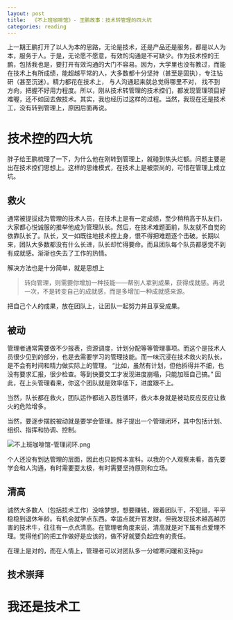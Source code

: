 ```yaml
---
layout: post
title:  《不上班咖啡馆》- 王鹏故事：技术转管理的四大坑
categories: reading
---
```


上一期王鹏打开了以人为本的思路，无论是技术，还是产品还是服务，都是以人为本，服务于人。于是，无论愿不愿意，有效的沟通是不可缺少。作为技术控的王鹏，包括我也是，要打开有效沟通的大门不容易。因为，大学里也没有教过，而能在技术上有所成绩，能超越平常的人，大多数都十分坚持（甚至是固执），专注钻研（甚至沉迷）。精力都花在技术上， 与人沟通起来就总觉得哪里不对， 找不到方向，把握不好用力程度。所以，刚从技术转管理的技术控们，都发现管理项目好难喔，还不如回去做技术。其实，我也经历过这样的过程。当然，我现在还是技术工，没有转到管理上，原因后面再说。


# 技术控的四大坑

胖子给王鹏梳理了一下，为什么他在刚转到管理上，就碰到焦头烂额。问题主要是出在技术控们思想上。这样的思维模式，在技术上是被崇尚的，可惜在管理上成立坑。

## 救火

通常被提拔成为管理的技术人员，在技术上是有一定成绩，至少稍稍高于队友们，大家都心悦诚服的推举他成为管理队长。然后，在技术难题面前，队友就不自觉的依靠队长了。队长，又一如既往地技术控上身，恨不得把难题逐个击破。长期以来，团队大多数都没有什么长进，队长却忙得要命。而且团队每个队员都感觉不到有成就感。渐渐也失去了工作的热情。

解决方法也是十分简单，就是思想上

> 转向管理，则需要你增加一种技能——帮别人拿到成果，获得成就感。再说一次，不是转变自己的成就感，而是多增加一种成就感来源。​

把自己个人的成果，放在团队上，让团队一起努力并且享受成果。


## 被动

管理者通常需要做不少报表，资源调度，计划分配等等管理事项。而这个是技术人员很少见到的部分，也是去需要学习的管理技能。而一味沉浸在技术救火的队长，是不会有时间和精力做实际上的管理。
“比如，虽然有计划，但他拆得并不细，也没有要求汇报，很少检查。等到快要交工才发现进度崩塌，只能加班自己搞。”
因此，在上头管理看来，你这个团队就是效率低下，进度跟不上。

当然，队长都在救火，团队运作都进入恶性循环，救火本身就是被动反应反应让救火的危险增多。

当然，要逐步摆脱被动就是要学会管理。胖子提出一个管理闭环，其中包括计划、组织、指挥和协调、控制。

![不上班咖啡馆-管理闭环.png](/asset/%E4%B8%8D%E4%B8%8A%E7%8F%AD%E5%92%96%E5%95%A1%E9%A6%86-%E7%AE%A1%E7%90%86%E9%97%AD%E7%8E%AF.png)

个人还没有到达管理的层面，因此也只能照本宣科。以我的个人观察来看，首先要学会和人沟通，有时需要耍太极，有时需要坚持原则和立场。

## 清高

诚然大多数人（包括技术工作）没啥梦想，想要赚钱，跟着团队干，不犯错，平平稳稳到退休年龄。有机会就学点东西。幸运点就升官发财。但我发现技术越高越厉害的技术牛，往往有一点点清高。在管理者角度来说，清高就是对下属有点爱理不理。觉得他们的把工作做好是应该的，做不好就要负起应有的责任。

在理上是对的，而在人情上，管理者可以对团队多一分嘘寒问暖和支持gu

## 技术崇拜


# 我还是技术工

<!--stackedit_data:
eyJoaXN0b3J5IjpbOTgzNzMxNTczLDg1MTg3MTI0MiwtNDk3OD
c1MzYzLDIxMjMyMTcyOThdfQ==
-->